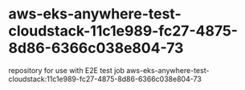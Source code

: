 # aws-eks-anywhere-test-cloudstack-11c1e989-fc27-4875-8d86-6366c038e804-73
repository for use with E2E test job aws-eks-anywhere-test-cloudstack:11c1e989-fc27-4875-8d86-6366c038e804-73
